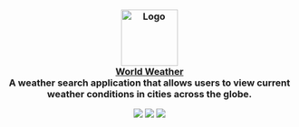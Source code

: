 <h3 align="center">
	<img src="https://raw.githubusercontent.com/fedetomassini/PalindromeOrNot/main/public/website.ico" width="100" alt="Logo"/><br/>
	<a href="https://github.com/fedetomassini/PalindromeOrNot">World Weather</a><br/>
  <span>A weather search application that allows users to view current weather conditions in cities across the globe.</span>
</h3>

<p align="center">
    <a href="https://github.com/fedetomassini/PalindromeOrNot/stargazers"><img src="https://img.shields.io/github/stars/fedetomassini/PalindromeOrNot?colorA=363a4f&colorB=b7bdf8&style=for-the-badge"></a>
    <a href="https://github.com/fedetomassini/PalindromeOrNot/issues"><img src="https://img.shields.io/github/issues/fedetomassini/PalindromeOrNot?colorA=363a4f&colorB=f5a97f&style=for-the-badge"></a>
    <a href="https://github.com/fedetomassini/PalindromeOrNot/contributors"><img src="https://img.shields.io/github/contributors/fedetomassini/PalindromeOrNot?colorA=363a4f&colorB=a6da95&style=for-the-badge"></a>
</p>